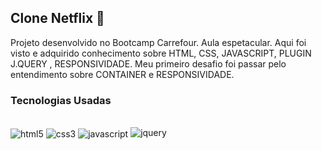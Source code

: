 ## Clone Netflix 👩‍

<p> Projeto desenvolvido no Bootcamp Carrefour. Aula espetacular.
  Aqui foi visto e adquirido conhecimento sobre HTML, CSS, JAVASCRIPT, PLUGIN J.QUERY , RESPONSIVIDADE. 
  Meu primeiro desafio foi passar pelo entendimento sobre CONTAINER e RESPONSIVIDADE.
  
  
  ### Tecnologias Usadas 
  

<div style="display: inline_block"><br/>
  <img align="center" alt="html5" src="https://img.shields.io/badge/HTML5-E34F26?style=for-the-badge&logo=html5&logoColor=white"/>
  <img align="center" alt="css3" src="https://img.shields.io/badge/CSS3-1572B6?style=for-the-badge&logo=css3&logoColor=white"/>
  <img align="center" alt="javascript" src="https://img.shields.io/badge/JavaScript-F7DF1E?style=for-the-badge&logo=javascript&logoColor=black"/>
  <img aling="center" alt="jquery" src="https://img.shields.io/badge/jQuery-0769AD?style=for-the-badge&logo=jquery&logoColor=white"/>
 </div>
